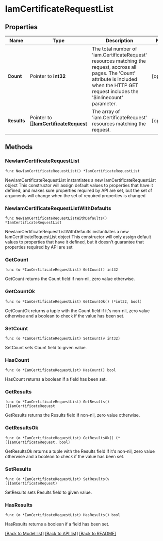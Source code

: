 # IamCertificateRequestList

## Properties

Name | Type | Description | Notes
------------ | ------------- | ------------- | -------------
**Count** | Pointer to **int32** | The total number of &#39;iam.CertificateRequest&#39; resources matching the request, accross all pages. The &#39;Count&#39; attribute is included when the HTTP GET request includes the &#39;$inlinecount&#39; parameter. | [optional] 
**Results** | Pointer to [**[]IamCertificateRequest**](iam.CertificateRequest.md) | The array of &#39;iam.CertificateRequest&#39; resources matching the request. | [optional] 

## Methods

### NewIamCertificateRequestList

`func NewIamCertificateRequestList() *IamCertificateRequestList`

NewIamCertificateRequestList instantiates a new IamCertificateRequestList object
This constructor will assign default values to properties that have it defined,
and makes sure properties required by API are set, but the set of arguments
will change when the set of required properties is changed

### NewIamCertificateRequestListWithDefaults

`func NewIamCertificateRequestListWithDefaults() *IamCertificateRequestList`

NewIamCertificateRequestListWithDefaults instantiates a new IamCertificateRequestList object
This constructor will only assign default values to properties that have it defined,
but it doesn't guarantee that properties required by API are set

### GetCount

`func (o *IamCertificateRequestList) GetCount() int32`

GetCount returns the Count field if non-nil, zero value otherwise.

### GetCountOk

`func (o *IamCertificateRequestList) GetCountOk() (*int32, bool)`

GetCountOk returns a tuple with the Count field if it's non-nil, zero value otherwise
and a boolean to check if the value has been set.

### SetCount

`func (o *IamCertificateRequestList) SetCount(v int32)`

SetCount sets Count field to given value.

### HasCount

`func (o *IamCertificateRequestList) HasCount() bool`

HasCount returns a boolean if a field has been set.

### GetResults

`func (o *IamCertificateRequestList) GetResults() []IamCertificateRequest`

GetResults returns the Results field if non-nil, zero value otherwise.

### GetResultsOk

`func (o *IamCertificateRequestList) GetResultsOk() (*[]IamCertificateRequest, bool)`

GetResultsOk returns a tuple with the Results field if it's non-nil, zero value otherwise
and a boolean to check if the value has been set.

### SetResults

`func (o *IamCertificateRequestList) SetResults(v []IamCertificateRequest)`

SetResults sets Results field to given value.

### HasResults

`func (o *IamCertificateRequestList) HasResults() bool`

HasResults returns a boolean if a field has been set.


[[Back to Model list]](../README.md#documentation-for-models) [[Back to API list]](../README.md#documentation-for-api-endpoints) [[Back to README]](../README.md)


